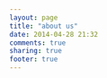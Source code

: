 ```yaml
---
layout: page
title: "about us"
date: 2014-04-28 21:32
comments: true
sharing: true
footer: true
---
```

